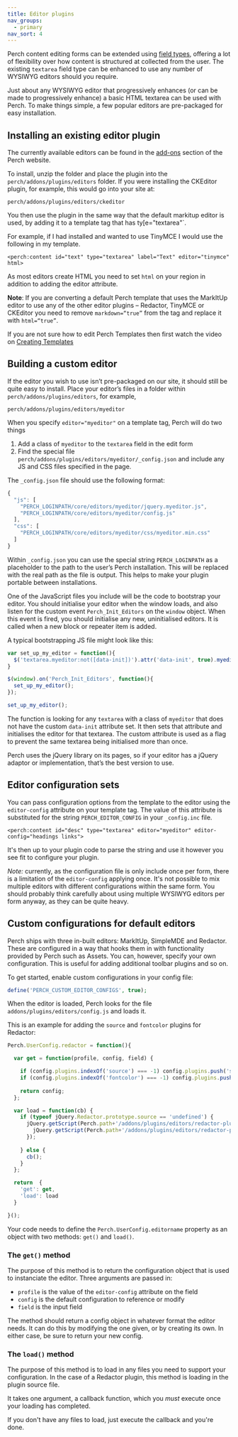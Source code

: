 ```yaml
---
title: Editor plugins
nav_groups:
  - primary
nav_sort: 4
---
```


Perch content editing forms can be extended using [field types](../feildtypes), offering a lot of flexibility over how content is structured at collected from the user. The existing `textarea` field type can be enhanced to use any number of WYSIWYG editors should you require.

Just about any WYSIWYG editor that progressively enhances (or can be made to progressively enhance) a basic HTML textarea can be used with Perch. To make things simple, a few popular editors are pre-packaged for easy installation.

## Installing an existing editor plugin

The currently available editors can be found in the [add-ons](https://addons.perchcms.com/) section of the Perch website.

To install, unzip the folder and place the plugin into the `perch/addons/plugins/editors` folder. If you were installing the CKEditor plugin, for example, this would go into your site at:

```unix
perch/addons/plugins/editors/ckeditor
```

You then use the plugin in the same way that the default markitup editor is used, by adding it to a template tag that has ty[e="textarea"`. 

For example, if I had installed and wanted to use TinyMCE I would use the following in my template.

```markup
<perch:content id="text" type="textarea" label="Text" editor="tinymce" html>
```

As most editors create HTML you need to set `html` on your region in addition to adding the editor attribute.

**Note**: If you are converting a default Perch template that uses the MarkItUp editor to use any of the other editor plugins – Redactor, TinyMCE or CKEditor you need to remove `markdown=“true”` from the tag and replace it with `html=“true”`.

If you are not sure how to edit Perch Templates then first watch the video on [Creating Templates](/video/creating-templates/)

## Building a custom editor

If the editor you wish to use isn’t pre-packaged on our site, it should still be quite easy to install. Place your editor’s files in a folder within `perch/addons/plugins/editors`, for example,

```unix
perch/addons/plugins/editors/myeditor
```

When you specify `editor="myeditor"` on a template tag, Perch will do two things

1.  Add a class of `myeditor` to the `textarea` field in the edit form
2.  Find the special file
    `perch/addons/plugins/editors/myeditor/_config.json` and include any JS and CSS files specified in the page.

The `_config.json` file should use the following format:

```javascript
{
  "js": [
    "PERCH_LOGINPATH/core/editors/myeditor/jquery.myeditor.js",
    "PERCH_LOGINPATH/core/editors/myeditor/config.js"
  ],
  "css": [
    "PERCH_LOGINPATH/core/editors/myeditor/css/myeditor.min.css"
  ]
}
```

Within `_config.json` you can use the special string `PERCH_LOGINPATH` as a placeholder to the path to the user’s Perch installation. This will be replaced with the real path as the file is output. This helps to make your plugin portable between installations.

One of the JavaScript files you include will be the code to bootstrap your editor. You should initialise your editor when the window loads, and also listen for the custom event `Perch_Init_Editors` on the `window` object. When this event is fired, you should initialise any new, uninitialised editors. It is called when a new block or repeater item is added.

A typical bootstrapping JS file might look like this:

```javascript
var set_up_my_editor = function(){
  $('textarea.myeditor:not([data-init])').attr('data-init', true).myeditor();
}

$(window).on('Perch_Init_Editors', function(){
  set_up_my_editor();
});

set_up_my_editor();
```

The function is looking for any `textarea` with a class of `myeditor` that does not have the custom `data-init` attribute set. It then sets that attribute and initialises the editor for that textarea. The custom attribute is used as a flag to prevent the same textarea being initialised more than once.

Perch uses the jQuery library on its pages, so if your editor has a jQuery adaptor or implementation, that’s the best version to use.

## Editor configuration sets

You can pass configuration options from the template to the editor using the `editor-config` attribute on your template tag. The value of this attribute is substituted for the string `PERCH_EDITOR_CONFIG` in your `_config.inc` file.

```markup
<perch:content id="desc" type="textarea" editor="myeditor" editor-config="headings links">
```

It's then up to your plugin code to parse the string and use it however you see fit to configure your plugin.

*Note:* currently, as the configuration file is only include once per form, there is a limitation of the `editor-config` applying once. It's not possible to mix multiple editors with different configurations within the same form. You should probably think carefully about using multiple WYSIWYG  editors per form anyway, as they can be quite heavy.

## Custom configurations for default editors

Perch ships with three in-built editors: MarkItUp, SimpleMDE and Redactor. These are configured in a way that hooks them in with functionality provided by Perch such as Assets. You can, however, specify your own configuration. This is useful for adding additional toolbar plugins and so on.

To get started, enable custom configurations in your config file:

```php
define('PERCH_CUSTOM_EDITOR_CONFIGS', true);
```

When the editor is loaded, Perch looks for the file `addons/plugins/editors/config.js` and loads it.

This is an example for adding the `source` and `fontcolor` plugins for Redactor:

```javascript
Perch.UserConfig.redactor = function(){

  var get = function(profile, config, field) {

    if (config.plugins.indexOf('source') === -1) config.plugins.push('source');
    if (config.plugins.indexOf('fontcolor') === -1) config.plugins.push('fontcolor');
    
    return config;
  };

  var load = function(cb) {
    if (typeof jQuery.Redactor.prototype.source == 'undefined') {
      jQuery.getScript(Perch.path+'/addons/plugins/editors/redactor-plugins/fontcolor.js', function(){
        jQuery.getScript(Perch.path+'/addons/plugins/editors/redactor-plugins/source.js', cb);    
      }); 
      
    } else {
      cb();
    }
  };

  return  {
    'get': get,
    'load': load
  }

}();
```

Your code needs to define the `Perch.UserConfig.editorname` property as an object with two methods: `get()` and `load()`.

### The `get()` method

The purpose of this method is to return the configuration object that is used to instanciate the editor. Three arguments are passed in: 

- `profile` is the value of the `editor-config` attribute on the field
- `config` is the default configuration to reference or modify
- `field` is the input field

The method should return a config object in whatever format the editor needs. It can do this by modifying the one given, or by creating its own. In either case, be sure to return your new config.

### The `load()` method

The purpose of this method is to load in any files you need to support your configuration. In the case of a Redactor plugin, this method is loading in the plugin source file.

It takes one argument, a callback function, which you _must_ execute once your loading has completed.

If you don't have any files to load, just execute the callback and you're done.

